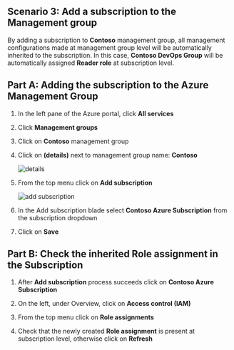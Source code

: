 ﻿## Scenario 3: Add a subscription to the Management group


By adding a subscription to **Contoso** management group, all management configurations made at management group level will be automatically inherited to the subscription. In this case, **Contoso DevOps Group** will be automatically assigned **Reader role** at subscription level.


## Part A: Adding the subscription to the Azure Management Group

1. In the left pane of the Azure portal, click **All services**

2. Click **Management groups**

3. Click on **Contoso** management group

4. Click on **(details)** next to management group name: **Contoso**  

    ![details](img/details.png)

5. From the top menu click on **Add subscription**

    ![add subscription](img/addsub.png)

6. In the Add subscription blade select **Contoso Azure Subscription** from the subscription dropdown 

7. Click on **Save**

## Part B: Check the inherited Role assignment in the Subscription

1. After **Add subscription** process succeeds click on **Contoso Azure Subscription**

2. On the left, under Overview, click on **Access control (IAM)**

3. From the top menu click on **Role assignments**

4. Check that the newly created **Role assignment** is present at subscription level, otherwise click on **Refresh**

